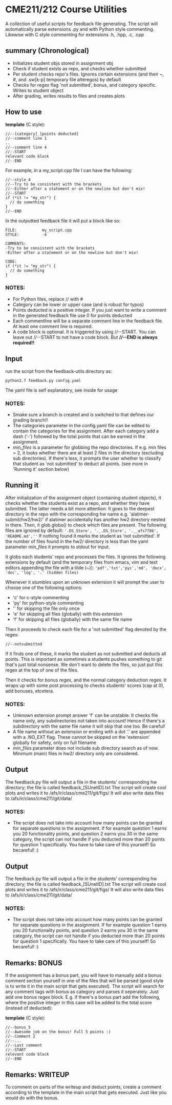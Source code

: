 # CME211/212 Course Utilities

A collection of useful scripts for feedback file generating. The script will automatically parse extensions .py and with Python style commenting. Likewise with C style commenting for extensions .h, .hpp, .c, .cpp

## summary (Chronological)
* Initializes student objs stored in assignment obj
* Check if student exists as repo, and checks whether submitted
* Per student checks repo's files. Ignores certain extensions (and their ~, #, and .sw[k-p] temporary file alteregos) by default
* Checks for regex flag 'not submitted', bonus, and category specific. Writes to student object
* After grading, writes results to files and creates plots

## How to use
**template** (C style):
```
//--[category]_[points deducted]
//--comment line 1
..
//--comment line 4
//--START
relevant code block
//--END
```

For example, in a my_script.cpp file I can have the following:<br>
```
//--style_4
//--Try to be consistent with the brackets
//--Either after a statement or on the newline but don't mix!
//--START
if (*it != "my_str") {
  // do something
}
//--END
```

In the outputted feedback file it will put a block like so:
```
FILE:           my_script.cpp
STYLE:          -4

COMMENTS:
-Try to be consistent with the brackets
-Either after a statement or on the newline but don't mix!

CODE:
if (*it != "my_str") {
  // do something
}
```
### NOTES:
* For Python files, replace // with &#35;
* Category can be lower or upper case (and is robust for typos)
* Points deducted is a positive integer. If you just want to write a comment in the generated feedback file use 0 for points deducted
* Each commentline will be a separate comment line in the feedback file. At least one comment line is required.
* A code block is optional. It is triggered by using //--START. You can leave out //--START to not have a code block. But __//--END is always required!!__

## Input
run the script from the feedback-utils directory as:
```
python2.7 feedback.py config.yaml
```
The yaml file is self explanatory, see inside for usage

### NOTES:
* Smake sure a branch is created and is switched to that defines our grading branch!!
* The categories parameter in the config.yaml file can be edited to contain the categories for the assignment. After each category add a dash ('-') followed by the total points that can be earned in the assignment.
* _min\_files_ is a parameter for globbing the repo directories. If e.g. min files = 2, it looks whether there are at least 2 files in the directory (excluding sub directories). If there's less, it prompts the user whether to classify that student as 'not submitted' to deduct all points. (see more in 'Running it' section below)

## Running it
After initialization of the assignment object (containing student objects), it checks whether the students exist as a repo, and whether they have submitted. The latter needs a bit more attention: It goes to the deepest directory in the repo with the corresponding hw name e.g. 'alatimer-submit/hw2/hw2/' if alatimer accidentally has another hw2 directory nested in there. Then, it glob.globs() to check which files are present. The following files are ignored by default:
```'.DS_Store', '._.DS_Store', '.__afs7786', 'README.md',''```
If nothing found it marks the student as 'not submitted'. If the number of files found in the hw2/ directory is less than the yaml parameter _min\_files_ it prompts to stdout for input. 

It globs each students' repo and processes the files. It ignores the following extensions by default (and the temporary files from emacs, vim and text editors appending the file with a tilde (~)):
```'pdf','txt','pyc','md', 'docx', 'doc', 'log', '.' (hidden files)```

Whenever it stumbles upon an unknown extension it will prompt the user to choose one of the following options:

* 'c' for c-style commenting
* 'py' for python-style commenting
* '' for skipping the file only once
* 'e' for skipping all files (globally) with this extension
* 'f' for skipping all files (globally) with the same file name

Then it proceeds to check each file for a 'not submitted' flag denoted by the regex:<br>
```
//--notsubmitted
```
If it finds one of these, it marks the student as not submitted and deducts all points. This is important as sometimes a students pushes something to git that's just total nonsense. We don't want to delete the files, so just put this regex at the top of one of the files.

Then it checks for bonus regex, and the normal category deduction regex. It wraps up with some post processing to checks students' scores (cap at 0), add bonuses, etcetera.

### NOTES:
* Unknown extension prompt answer 'f' can be unstable: It checks file name only, any subdirectories not taken into account! Hence if there's a subdirectory with the same file name it will skip that one too. Be careful!
* A file name without an extension or ending with a dot '.' are appended with a .NO\_EXT flag. These cannot be skipped on the 'extension' globally for safety, only on full filename
* _min\_files_ parameter does not include sub directory search as of now. Minimum (main) files in hw2/ directory only are considered.

## Output
The feedback.py file will output a file in the students' corresponding hw directory; the file is called feedback_[SUnetID].txt
The script will create cool plots and writes it to /afs/ir/class/cme211/git/figs/
It will also write data files to /afs/ir/class/cme211/git/data/ 

### NOTES:
* The script does not take into account how many points can be granted for separate questions in the assignment. If for example question 1 earns you 20 functionality points, and question 2 earns you 30 in the same category, the script can not handle if you deducted more than 20 points for question 1 specifically. You have to take care of this yourself! So becareful! :)

## Output
The feedback.py file will output a file in the students' corresponding hw directory; the file is called feedback_[SUnetID].txt
The script will create cool plots and writes it to /afs/ir/class/cme211/git/figs/
It will also write data files to /afs/ir/class/cme211/git/data/ 

### NOTES:
* The script does not take into account how many points can be granted for separate questions in the assignment. If for example question 1 earns you 20 functionality points, and question 2 earns you 30 in the same category, the script can not handle if you deducted more than 20 points for question 1 specifically. You have to take care of this yourself! So becareful! :)

## Remarks: BONUS
If the assignment has a bonus part, you will have to manually add a bonus comment section yourself in one of the files that will be parsed (good style is to write it in the main script that gets executed). The script will search for any comment tags with bonus as category and parses it seperately. Just add one bonus regex block. E.g. if there's a bonus part add the following, where the positive integer in this case will be added to the total score (instead of deducted):

**template** (C style):
```
//--bonus_5
//--Awesome job on the bonus! Full 5 points :)
//--Comment 2
//--...
//--Last comment
//--START
relevant code block
//--END
```

## Remarks: WRITEUP
To comment on parts of the writeup and deduct points, create a comment according to the template in the main script that gets executed. Just like you would do with the bonus.
